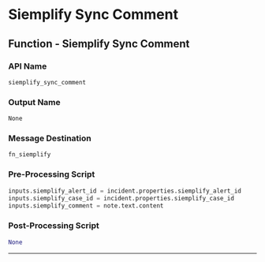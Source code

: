<!--
    DO NOT MANUALLY EDIT THIS FILE
    THIS FILE IS AUTOMATICALLY GENERATED WITH resilient-sdk codegen
-->

# Siemplify Sync Comment

## Function - Siemplify Sync Comment

### API Name
`siemplify_sync_comment`

### Output Name
`None`

### Message Destination
`fn_siemplify`

### Pre-Processing Script
```python
inputs.siemplify_alert_id = incident.properties.siemplify_alert_id
inputs.siemplify_case_id = incident.properties.siemplify_case_id
inputs.siemplify_comment = note.text.content
```

### Post-Processing Script
```python
None
```

---

